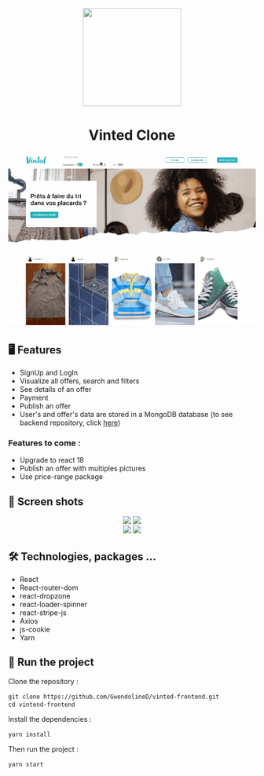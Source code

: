 <div align="center">
<img width="200" height="200" src="https://res.cloudinary.com/du3ko16j1/image/upload/v1647536906/vinted/ff17f4cacae3ff45764a92cd5e32a4b6_k2edyd.jpg">
</div>

<div align="center">
  <h1> Vinted Clone </h1>
</div>
  
  
<div align="center">
  <img src="./src/assets/VintedRecord2.gif" width="600">
</div>

## 🖥 Features

- SignUp and LogIn
- Visualize all offers, search and filters
- See details of an offer
- Payment
- Publish an offer
- User's and offer's data are stored in a MongoDB database (to see backend repository, click <a href="https://github.com/GwendolineD/vinted-Le-Reacteur" target="_blank">here</a>)

### Features to come :

- Upgrade to react 18
- Publish an offer with multiples pictures
- Use price-range package

## 📸 Screen shots

<div align="center" >
<img width="500"  src="https://res.cloudinary.com/du3ko16j1/image/upload/v1647596291/vinted/Capture_d_e%CC%81cran_2022-03-18_a%CC%80_10.30.36_hd5v1i.png">
  <img width="500"  src="https://res.cloudinary.com/du3ko16j1/image/upload/v1647596294/vinted/Capture_d_e%CC%81cran_2022-03-18_a%CC%80_10.31.24_n9jg8m.png">
  </div>
  
<div align="center">
  <img width="500"  src="https://res.cloudinary.com/du3ko16j1/image/upload/v1647596305/vinted/Capture_d_e%CC%81cran_2022-03-18_a%CC%80_10.32.31_qhwn3o.png">
  <img width="500"  src="https://res.cloudinary.com/du3ko16j1/image/upload/v1647596308/vinted/Capture_d_e%CC%81cran_2022-03-18_a%CC%80_10.33.27_jzk2ry.png">
</div>

## 🛠 Technologies, packages ...

- React
- React-router-dom
- react-dropzone
- react-loader-spinner
- react-stripe-js
- Axios
- js-cookie
- Yarn

## 👀 Run the project

Clone the repository :

```
git clone https://github.com/GwendolineD/vinted-frontend.git
cd vintend-frontend
```

Install the dependencies :

```
yarn install
```

Then run the project :

```
yarn start
```
